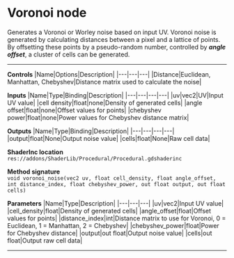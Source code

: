 # Voronoi node
Generates a Voronoi or Worley noise based on input UV. Voronoi noise is generated by calculating distances between a pixel and a lattice of points. By offsetting these points by a pseudo-random number, controlled by <b><i>angle offset</i></b>, a cluster of cells can be generated.
<hr>

**Controls**
|Name|Options|Description|
|---|---|---|
|Distance|Euclidean, Manhattan, Chebyshev|Distance matrix used to calculate the noise|

**Inputs**
|Name|Type|Binding|Description|
|---|---|---|---|
|uv|vec2|UV|Input UV value|
|cell density|float|none|Density of generated cells|
|angle offset|float|none|Offset values for points|
|chebyshev power|float|none|Power values for Chebyshev distance matrix|
  
**Outputs**
|Name|Type|Binding|Description|
|---|---|---|---|
|output|float|None|Output noise value|
|cells|float|None|Raw cell data|

**ShaderInc location**
<br>`res://addons/ShaderLib/Procedural/Procedural.gdshaderinc`

**Method signature**
<br>`void voronoi_noise(vec2 uv, float cell_density, float angle_offset, int distance_index, float chebyshev_power, out float output, out float cells)`

**Parameters**
|Name|Type|Description|
|---|---|---|
|uv|vec2|Input UV value|
|cell_density|float|Density of generated cells|
|angle_offset|float|Offset values for points|
|distance_index|int|Distance matrix to use for Voronoi, 0 = Euclidean, 1 = Manhattan, 2 = Chebyshev|
|chebyshev_power|float|Power for Chebyshev distance|
|output|out float|Output noise value|
|cells|out float|Output raw cell data|
___